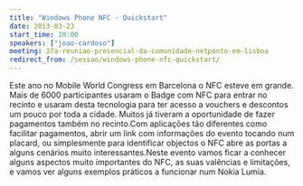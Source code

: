 ```yaml
---
title: "Windows Phone NFC - Quickstart"
date: 2013-03-23
start_time: 10:00
speakers: ["joao-cardoso"]
meeting: 37a-reuniao-presencial-da-comunidade-netponto-em-lisboa
redirect_from: /sessao/windows-phone-nfc-quickstart/
---
```


Este ano no Mobile World Congress em Barcelona o NFC esteve em grande. Mais de 6000 participantes usaram o Badge com NFC para entrar no recinto e usaram desta tecnologia para ter acesso a vouchers e descontos um pouco por toda a cidade. Muitos já tiveram a oportunidade de fazer pagamentos também no recinto.Com aplicações tão diferentes como facilitar pagamentos, abrir um link com informações do evento tocando num placard, ou simplesmente para identificar objectos o NFC abre as portas a alguns cenários muito interessantes.Neste evento vamos ficar a conhecer alguns aspectos muito importantes do NFC, as suas valências e limitações, e vamos ver alguns exemplos práticos a funcionar num Nokia Lumia.
